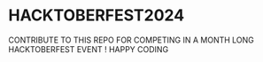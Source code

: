 # HACKTOBERFEST2024
CONTRIBUTE TO THIS REPO FOR COMPETING IN A MONTH LONG HACKTOBERFEST EVENT ! HAPPY CODING  
